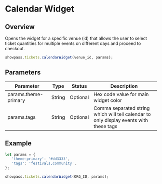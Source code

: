 
# Calendar Widget

## Overview
Opens the widget for a specific venue (id) that allows the user to select ticket quantities for multiple events on different days and proceed to checkout.

```javascript
showpass.tickets.calendarWidget(venue_id, params);
```

## Parameters

<!-- PARAMETER_TABLE_START -->
| Parameter | Type | Status | Description |
|-----------|------|--------|-------------|
| params.theme-primary | String | Optional | Hex code value for main widget color |
| params.tags | String | Optional | Comma separated string which will tell calendar to only display events with these tags |
<!-- PARAMETER_TABLE_END -->

## Example

```javascript
let params = {
   'theme-primary': '#dd3333',
   'tags': 'festivals,community',
};

showpass.tickets.calendarWidget(ORG_ID, params);
```

